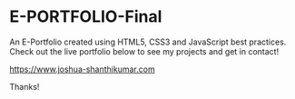 # E-PORTFOLIO-Final
An E-Portfolio created using HTML5, CSS3 and JavaScript best practices.
Check out the live portfolio below to see my projects and get in contact!

https://www.joshua-shanthikumar.com

Thanks!
